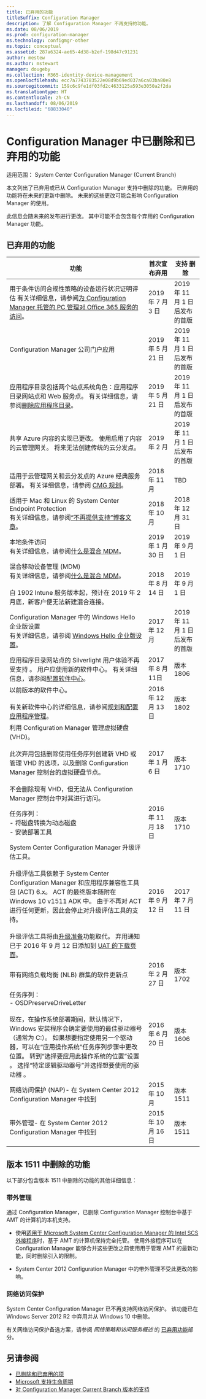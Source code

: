 ```yaml
---
title: 已弃用的功能
titleSuffix: Configuration Manager
description: 了解 Configuration Manager 不再支持的功能。
ms.date: 08/06/2019
ms.prod: configuration-manager
ms.technology: configmgr-other
ms.topic: conceptual
ms.assetid: 287a6324-ae65-4d38-b2ef-198d47c91231
author: mestew
ms.author: mstewart
manager: dougeby
ms.collection: M365-identity-device-management
ms.openlocfilehash: ecc7a7743783522e08d9b69ed037a6ca03ba80e8
ms.sourcegitcommit: 159c6c9fe1df03fd2c4633125a593e3050a2f2da
ms.translationtype: HT
ms.contentlocale: zh-CN
ms.lasthandoff: 08/06/2019
ms.locfileid: "68833040"
---
```

# <a name="removed-and-deprecated-features-for-configuration-manager"></a>Configuration Manager 中已删除和已弃用的功能

适用范围：  System Center Configuration Manager (Current Branch)

本文列出了已弃用或已从 Configuration Manager 支持中删除的功能。 已弃用的功能将在未来的更新中删除。 未来的这些更改可能会影响 Configuration Manager 的使用。  

此信息会随未来的发布进行更改。 其中可能不会包含每个弃用的 Configuration Manager 功能。



## <a name="deprecated-features"></a>已弃用的功能  

|功能|首次宣布弃用|支持&nbsp;删除|  
|-----------|---|--------------|  
| 用于条件访问合规性策略的设备运行状况证明评估 <!--1235616 aka 3608202--> 有关详细信息，请参阅[为 Configuration Manager 托管的 PC 管理对 Office 365 服务的访问](/sccm/mdm/deploy-use/manage-access-to-o365-services-for-pcs-managed-by-sccm#step-1-configure-compliance-policy)。| 2019 年 7 月 3 日 | 2019 年 11 月 1 日后发布的首版 |
| Configuration Manager 公司门户应用 | 2019 年 5 月 21 日 | 2019 年 11 月 1 日后发布的首版|
| 应用程序目录包括两个站点系统角色：应用程序目录网站点和 Web 服务点。 有关详细信息，请参阅[删除应用程序目录](/sccm/apps/plan-design/plan-for-and-configure-application-management#bkmk_remove-appcat)。 | 2019 年 5 月 21 日 | 2019 年 11 月 1 日后发布的首版|
|共享 Azure 内容的实现已更改。 使用启用了内容的云管理网关。 将来无法创建传统的云分发点。|2019 年 2 月|2019 年 11 月 1 日后发布的首版|
|适用于云管理网关和云分发点的 Azure 经典服务部署。 有关详细信息，请参阅 [CMG 规划](/sccm/core/clients/manage/cmg/plan-cloud-management-gateway#azure-resource-manager)。|2018 年 11 月|TBD|
|适用于 Mac 和 Linux 的 System Center Endpoint Protection<br>有关详细信息，请参阅[“不再提供支持”博客文章](https://go.microsoft.com/fwlink/?linkid=870182)。|2018 年 10 月|2018 年 12 月 31 日|
|本地条件访问<br>有关详细信息，请参阅[什么是混合 MDM](/sccm/mdm/understand/hybrid-mobile-device-management)。|2019 年 1 月 30 日|2019 年 9 月 1 日|
|混合移动设备管理 (MDM)<br>有关详细信息，请参阅[什么是混合 MDM](/sccm/mdm/understand/hybrid-mobile-device-management)。<br><br>自 1902 Intune 服务版本起，预计在 2019 年 2 月底，新客户便无法新建混合连接。<!--Intune feature 2683117-->|2018 年 8 月 14 日|2019 年 9 月 1 日|
|Configuration Manager 中的 Windows Hello 企业版设置<br>有关详细信息，请参阅 [Windows Hello 企业版设置](/sccm/protect/deploy-use/windows-hello-for-business-settings)。|2017 年 12 月|2019 年 11 月 1 日后发布的首版|
|应用程序目录网站点的 Silverlight 用户体验不再受支持  。 用户应使用新的软件中心。 有关详细信息，请参阅[配置软件中心](/sccm/apps/plan-design/plan-for-software-center#bkmk_userex)。<!--1358309-->|2017 年 8 月 11日| 版本 1806|
|以前版本的软件中心。<br><br>有关新软件中心的详细信息，请参阅[规划和配置应用程序管理](/sccm/apps/plan-design/plan-for-and-configure-application-management##bkmk_userex)。|2016 年 12 月 13 日|版本 1802|
|利用 Configuration Manager 管理虚拟硬盘 (VHD)。 <br><br>此次弃用包括删除使用任务序列创建新 VHD 或管理 VHD 的选项，以及删除 Configuration Manager 控制台的虚拟硬盘节点。 <br><br>不会删除现有 VHD，但无法从 Configuration Manager 控制台中对其进行访问。  |2017 年 1 月 6 日 |版本 1710|
|任务序列： <br /> - 将磁盘转换为动态磁盘 <br /> - 安装部署工具 |2016 年 11 月 18 日|版本 1710|
|System Center Configuration Manager 升级评估工具。 <br><br>升级评估工具依赖于 System Center Configuration Manager 和应用程序兼容性工具包 (ACT) 6.x。 ACT 的最终版本随附在 Windows 10 v1511 ADK 中。 由于不再对 ACT 进行任何更新，因此会停止对升级评估工具的支持。 <br><br>升级评估工具将由[升级准备](/sccm/core/clients/manage/upgrade/upgrade-analytics)功能取代。 弃用通知已于 2016 年 9 月 12 日添加到 [UAT 的下载页面](https://www.microsoft.com/download/details.aspx?id=37145)。 | 2016 年 9 月 12 日  | 2017 年 7 月 11 日 |
|带有网络负载均衡 (NLB) 群集的软件更新点 | 2016 年 2 月 27 日 | 版本 1702 |
|任务序列： <br /> - OSDPreserveDriveLetter  <br /><br /> 现在，在操作系统部署期间，默认情况下，Windows 安装程序会确定要使用的最佳驱动器号（通常为 C:）。 如果想要指定使用另一个驱动器，可以在“应用操作系统”任务序列步骤中更改位置。 转到“选择要应用此操作系统的位置”设置  。 选择“特定逻辑驱动器号”并选择想要使用的驱动器  。 |2016 年 6 月 20 日 |版本 1606 |
|网络访问保护 (NAP)- 在 System Center 2012 Configuration Manager 中找到|2015 年 10 月|版本 1511|  
|带外管理- 在 System Center 2012 Configuration Manager 中找到|2015 年 10 月 16 日|版本 1511|



## <a name="features-removed-in-version-1511"></a>版本 1511 中删除的功能

以下部分包含版本 1511 中删除的功能的其他详细信息：

### <a name="bkmk_amt"></a>带外管理  

通过 Configuration Manager，已删除 Configuration Manager 控制台中基于 AMT 的计算机的本机支持。  

- 使用[适用于 Microsoft System Center Configuration Manager 的 Intel SCS 外接程序](http://www.intel.com/content/www/us/en/software/setup-configuration-software.html)时，基于 AMT 的计算机保持完全托管。 使用外接程序可以在 Configuration Manager 能够合并这些更改之前使用用于管理 AMT 的最新功能，同时删除引入的限制。  

- System Center 2012 Configuration Manager 中的带外管理不受此更改的影响。  

### <a name="bkmk_nap"></a>网络访问保护

System Center Configuration Manager 已不再支持网络访问保护。 该功能已在 Windows Server 2012 R2 中弃用并从 Windows 10 中删除。  

有关网络访问保护备选方案，请参阅 *网络策略和访问服务概述* 的 [已弃用功能](https://technet.microsoft.com/library/hh831683.aspx)部分。



## <a name="see-also"></a>另请参阅

- [已删除和已弃用的项](/sccm/core/plan-design/changes/deprecated/removed-and-deprecated)
- [Microsoft 支持生命周期](https://support.microsoft.com/lifecycle)
- [对 Configuration Manager Current Branch 版本的支持](/sccm/core/servers/manage/current-branch-versions-supported)
